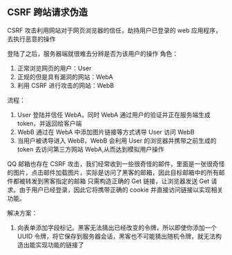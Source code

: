 ## CSRF 跨站请求伪造

CSRF 攻击利用网站对于网页浏览器的信任，劫持用户已登录的 web 应用程序，去执行恶意的操作

登陆了之后，服务器端就很难去分辨是否为该用户的操作
角色：

1. 正常浏览网页的用户：User
2. 正规的但是具有漏洞的网站：WebA
3. 利用 CSRF 进行攻击的网站：WebB

流程：

1. User 登陆并信任 WebA，同时 WebA 通过用户的验证并正在服务端生成 token，并返回给客户端
2. WebB 通过在 WebA 中添加图片链接等方式诱导 User 访问 WebB
3. 当用户被诱导进入 WebB，WebB 会利用 User 的浏览器并携带之前生成的 token 去访问第三方网站 WebA,从而达到模拟用户操作

QQ 邮箱也存在 CSRF 攻击，我们经常收到一些很奇怪的邮件，里面是一张很奇怪的图片，点击邮件加载图片，实际是访问了黑客的邮箱，因此目标邮箱中的所有邮件都被转发到黑客指定的邮箱
只需构造正确的 Get 链接，让浏览器发送 Get 请求。由于用户已经登录，因此它将携带正确的 cookie 并直接访问链接以实现相关功能。

解决方案：

1. 向表单添加字段标记。黑客无法猜出已经改变的令牌，所以即使你添加一个 UUID 令牌，将它保存到服务器会话，黑客也不可能猜出随机令牌，就无法构造出能实现功能的链接了
